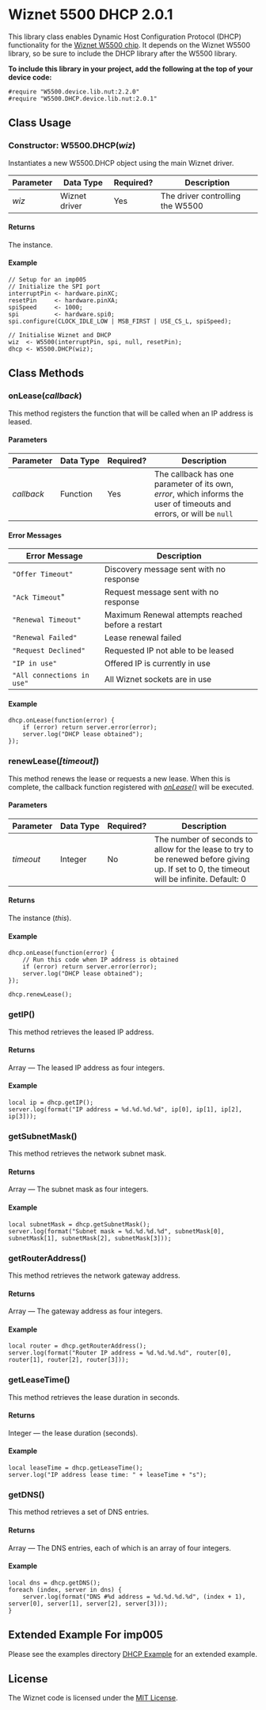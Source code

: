 # Wiznet 5500 DHCP 2.0.1 #

This library class enables Dynamic Host Configuration Protocol (DHCP) functionality for the [Wiznet W5500 chip](http://wizwiki.net/wiki/lib/exe/fetch.php?media=products:w5500:w5500_ds_v106e_141230.pdf). It depends on the Wiznet W5500 library, so be sure to include the DHCP library after the W5500 library.

**To include this library in your project, add the following at the top of your device code:**

```squirrel
#require "W5500.device.lib.nut:2.2.0"
#require "W5500.DHCP.device.lib.nut:2.0.1"
```

## Class Usage ##

### Constructor: W5500.DHCP(*wiz*) ###

Instantiates a new W5500.DHCP object using the main Wiznet driver.

| Parameter | Data&nbsp;Type | Required? | Description |
| --- | --- | --- | --- |
| *wiz* | Wiznet driver | Yes | The driver controlling the W5500 |

#### Returns ####

The instance.

#### Example ####

```squirrel
// Setup for an imp005
// Initialize the SPI port
interruptPin <- hardware.pinXC;
resetPin     <- hardware.pinXA;
spiSpeed     <- 1000;
spi          <- hardware.spi0;
spi.configure(CLOCK_IDLE_LOW | MSB_FIRST | USE_CS_L, spiSpeed);

// Initialise Wiznet and DHCP
wiz  <- W5500(interruptPin, spi, null, resetPin);
dhcp <- W5500.DHCP(wiz);
```

## Class Methods ##

### onLease(*callback*) ###

This method registers the function that will be called when an IP address is leased.

#### Parameters ####

| Parameter | Data&nbsp;Type | Required? | Description |
| --- | --- | --- | --- |
| *callback* | Function | Yes | The callback has one parameter of its own, *error*, which informs the user of timeouts and errors, or will be `null` |

#### Error Messages ####

| Error&nbsp;Message | Description |
| --- | --- |
| `"Offer Timeout"` | Discovery message sent with no response |
| `"Ack Timeout`" | Request message sent with no response |
| `"Renewal Timeout"` | Maximum Renewal attempts reached before a restart |
| `"Renewal Failed"` | Lease renewal failed |
| `"Request Declined"` | Requested IP not able to be leased |
| `"IP in use"` | Offered IP is currently in use |
| `"All connections in use"` | All Wiznet sockets are in use |

#### Example ####

```squirrel
dhcp.onLease(function(error) {
    if (error) return server.error(error);
    server.log("DHCP lease obtained");
});
```

### renewLease(*[timeout]*) ###

This method renews the lease or requests a new lease. When this is complete, the callback function registered with [*onLease()*](#onleasecallback) will be executed.

#### Parameters ####

| Parameter | Data&nbsp;Type | Required? | Description |
| --- | --- | --- | --- |
| *timeout* | Integer | No | The number of seconds to allow for the lease to try to be renewed before giving up. If set to 0, the timeout will be infinite. Default: 0 |

#### Returns ####

The instance (*this*).

#### Example ####

```squirrel
dhcp.onLease(function(error) {
    // Run this code when IP address is obtained
    if (error) return server.error(error);
    server.log("DHCP lease obtained");
});

dhcp.renewLease();
```

### getIP() ###

This method retrieves the leased IP address.

#### Returns ####

Array &mdash; The leased IP address as four integers.

#### Example ####

```squirrel
local ip = dhcp.getIP();
server.log(format("IP address = %d.%d.%d.%d", ip[0], ip[1], ip[2], ip[3]));
```

### getSubnetMask() ###

This method retrieves the network subnet mask.

#### Returns ####

Array &mdash; The subnet mask as four integers.

#### Example ####

```squirrel
local subnetMask = dhcp.getSubnetMask();
server.log(format("Subnet mask = %d.%d.%d.%d", subnetMask[0], subnetMask[1], subnetMask[2], subnetMask[3]));
```

### getRouterAddress() ###

This method retrieves the network gateway address.

#### Returns ####

Array &mdash; The gateway address as four integers.

#### Example ####

```squirrel
local router = dhcp.getRouterAddress();
server.log(format("Router IP address = %d.%d.%d.%d", router[0], router[1], router[2], router[3]));
```

### getLeaseTime() ###

This method retrieves the lease duration in seconds.

#### Returns ####

Integer &mdash; the lease duration (seconds).

#### Example ####

```squirrel
local leaseTime = dhcp.getLeaseTime();
server.log("IP address lease time: " + leaseTime + "s");
```

### getDNS() ###

This method retrieves a set of DNS entries.

#### Returns ####

Array &mdash; The DNS entries, each of which is an array of four integers.

#### Example ####

```squirrel
local dns = dhcp.getDNS();
foreach (index, server in dns) {
    server.log(format("DNS #%d address = %d.%d.%d.%d", (index + 1), server[0], server[1], server[2], server[3]));
}
```

## Extended Example For imp005 ##

Please see the examples directory [DHCP Example](../examples#dhcp-example) for an extended example.

## License ##

The Wiznet code is licensed under the [MIT License](./LICENSE).
